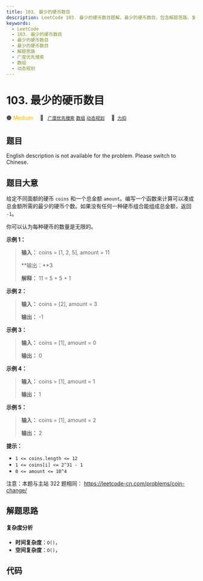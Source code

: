 ```yaml
---
title: 103. 最少的硬币数目
description: LeetCode 103. 最少的硬币数目题解，最少的硬币数目，包含解题思路、复杂度分析以及完整的 JavaScript 代码实现。
keywords:
  - LeetCode
  - 103. 最少的硬币数目
  - 最少的硬币数目
  - 最少的硬币数目
  - 解题思路
  - 广度优先搜索
  - 数组
  - 动态规划
---
```


# 103. 最少的硬币数目

🟠 <font color=#ffb800>Medium</font>&emsp; 🔖&ensp; [`广度优先搜索`](/tag/breadth-first-search.md) [`数组`](/tag/array.md) [`动态规划`](/tag/dynamic-programming.md)&emsp; 🔗&ensp;[`力扣`](https://leetcode.cn/problems/gaM7Ch)

## 题目

English description is not available for the problem. Please switch to
Chinese.

## 题目大意

给定不同面额的硬币 `coins` 和一个总金额
`amount`。编写一个函数来计算可以凑成总金额所需的最少的硬币个数。如果没有任何一种硬币组合能组成总金额，返回 `-1`。

你可以认为每种硬币的数量是无限的。

**示例 1：**

> **输入：** coins = [1, 2, 5], amount = 11
>
> **输出：**3
>
> **解释：** 11 = 5 + 5 + 1

**示例 2：**

> **输入：** coins = [2], amount = 3
>
> **输出：** -1

**示例 3：**

> **输入：** coins = [1], amount = 0
>
> **输出：** 0

**示例 4：**

> **输入：** coins = [1], amount = 1
>
> **输出：** 1

**示例 5：**

> **输入：** coins = [1], amount = 2
>
> **输出：** 2

**提示：**

- `1 <= coins.length <= 12`
- `1 <= coins[i] <= 2^31 - 1`
- `0 <= amount <= 10^4`

注意：本题与主站 322 题相同： <https://leetcode-cn.com/problems/coin-change/>

## 解题思路

#### 复杂度分析

- **时间复杂度**：`O()`，
- **空间复杂度**：`O()`，

## 代码

```javascript

```
